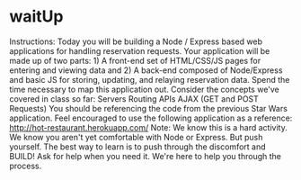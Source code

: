 # waitUp
Instructions:  Today you will be building a Node / Express based web applications for handling reservation requests.  Your application will be made up of two parts: 1) A front-end set of HTML/CSS/JS pages for entering and viewing data and 2) A back-end composed of Node/Express and basic JS for storing, updating, and relaying reservation data.  Spend the time necessary to map this application out. Consider the concepts we've covered in class so far:  Servers Routing APIs AJAX (GET and POST Requests) You should be referencing the code from the previous Star Wars application.  Feel encouraged to use the following application as a reference: http://hot-restaurant.herokuapp.com/  Note: We know this is a hard activity. We know you aren't yet comfortable with Node or Express. But push yourself. The best way to learn is to push through the discomfort and BUILD! Ask for help when you need it. We're here to help you through the process.
